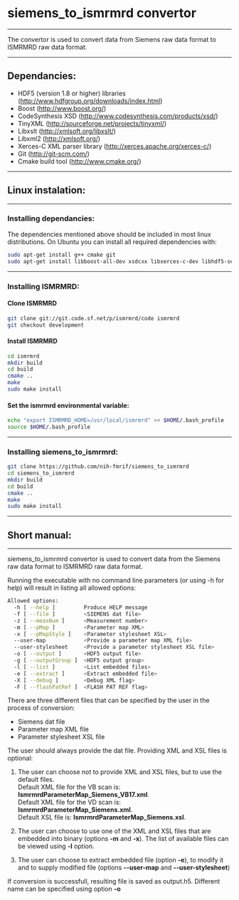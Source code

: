 # siemens_to_ismrmrd convertor
***
The convertor is used to convert data from Siemens raw data format to ISMRMRD raw data format. 

***
## Dependancies:


- HDF5 (version 1.8 or higher) libraries (http://www.hdfgroup.org/downloads/index.html)
- Boost (http://www.boost.org/)
- CodeSynthesis XSD (http://www.codesynthesis.com/products/xsd/)
- TinyXML (http://sourceforge.net/projects/tinyxml/)
- Libxslt (http://xmlsoft.org/libxslt/)
- Libxml2 (http://xmlsoft.org/)
- Xerces-C XML parser library (http://xerces.apache.org/xerces-c/)
- Git (http://git-scm.com/)
- Cmake build tool (http://www.cmake.org/)

***
## Linux instalation:

***
### Installing dependancies:


The dependencies mentioned above should be included in most linux distributions. On Ubuntu you can install all required dependencies with:
```sh
sudo apt-get install g++ cmake git
sudo apt-get install libboost-all-dev xsdcxx libxerces-c-dev libhdf5-serial-dev h5utils hdf5-tools libtinyxml-dev libxml2-dev libxslt1-dev
```

***
### Installing ISMRMRD:

#### Clone ISMRMRD
```sh
git clone git://git.code.sf.net/p/ismrmrd/code ismrmrd
git checkout development
```
#### Install ISMRMRD
```sh
cd ismrmrd
mkdir build
cd build
cmake ..
make
sudo make install
```
#### Set the ismrmrd environmental variable:
```sh
echo "export ISMRMRD_HOME=/usr/local/ismrmrd" >> $HOME/.bash_profile
source $HOME/.bash_profile
```
***
### Installing siemens_to_ismrmrd:

```sh
git clone https://github.com/nih-fmrif/siemens_to_ismrmrd
cd siemens_to_ismrmrd
mkdir build
cd build
cmake ..
make
sudo make install
```
***
## Short manual:

***
siemens_to_ismrmrd convertor is used to convert data from the Siemens raw data format to ISMRMRD raw data format. 

Running the executable with no command line parameters (or using -h for help) will result in listing all allowed options:

```sh
Allowed options:
  -h [ --help ]         Produce HELP message
  -f [ --file ]         <SIEMENS dat file>
  -z [ --measNum ]      <Measurement number>
  -m [ --pMap ]         <Parameter map XML>
  -x [ --pMapStyle ]    <Parameter stylesheet XSL>
  --user-map            <Provide a parameter map XML file>
  --user-stylesheet     <Provide a parameter stylesheet XSL file>
  -o [ --output ]       <HDF5 output file>
  -g [ --outputGroup ]  <HDF5 output group>
  -l [ --list ]         <List embedded files>
  -e [ --extract ]      <Extract embedded file>
  -X [ --debug ]        <Debug XML flag>
  -F [ --flashPatRef ]  <FLASH PAT REF flag>
```

There are three different files that can be specified by the user in the process of conversion:
 - Siemens dat file
 - Parameter map XML file
 - Parameter stylesheet XSL file

The user should always provide the dat file. Providing XML and XSL files is optional:  

1. The user can choose not to provide XML and XSL files, but to use the default files.  
Default XML file for the VB scan is: **IsmrmrdParameterMap_Siemens_VB17.xml**.  
Default XML file for the VD scan is: **IsmrmrdParameterMap_Siemens.xml**.  
Default XSL file is: **IsmrmrdParameterMap_Siemens.xsl**.

2. The user can choose to use one of the XML and XSL files that are embedded into binary (options **-m** and **-x**). The list of available files can be viewed using **-l** option.

3. The user can choose to extract embedded file (option **-e**), to modify it and to supply modified file (options **--user-map** and **--user-stylesheet**)

If conversion is successfull, resulting file is saved as output.h5. Different name can be specified using option **-o**
